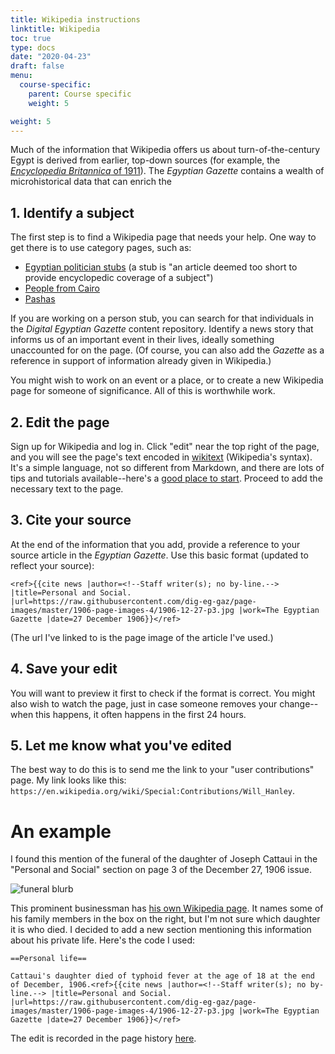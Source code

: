 ```yaml
---
title: Wikipedia instructions
linktitle: Wikipedia
toc: true
type: docs
date: "2020-04-23"
draft: false
menu:
  course-specific:
    parent: Course specific
    weight: 5

weight: 5
---
```


Much of the information that Wikipedia offers us about turn-of-the-century Egypt is derived from earlier, top-down sources (for example, the [_Encyclopedia Britannica_ of 1911](https://en.wikipedia.org/wiki/Encyclop%C3%A6dia_Britannica_Eleventh_Edition)). The _Egyptian Gazette_ contains a wealth of microhistorical data that can enrich the 

## 1. Identify a subject

The first step is to find a Wikipedia page that needs your help. One way to get there is to use category pages, such as:

- [Egyptian politician stubs](https://en.wikipedia.org/wiki/Category:Egyptian_politician_stubs) (a stub is "an article deemed too short to provide encyclopedic coverage of a subject")
- [People from Cairo](https://en.wikipedia.org/wiki/Category:People_from_Cairo)
- [Pashas](https://en.wikipedia.org/wiki/Category:Pashas)

If you are working on a person stub, you can search for that individuals in the _Digital Egyptian Gazette_ content repository. Identify a news story that informs us of an important event in their lives, ideally something unaccounted for on the page. (Of course, you can also add the _Gazette_ as a reference in support of information already given in Wikipedia.)

You might wish to work on an event or a place, or to create a new Wikipedia page for someone of significance. All of this is worthwhile work.

## 2. Edit the page

Sign up for Wikipedia and log in. Click "edit" near the top right of the page, and you will see the page's text encoded in [wikitext](https://en.wikipedia.org/wiki/Help:Wikitext) (Wikipedia's syntax). It's a simple language, not so different from Markdown, and there are lots of tips and tutorials available--here's a [good place to start](https://en.wikipedia.org/wiki/Help:Editing). Proceed to add the necessary text to the page.

## 3. Cite your source

At the end of the information that you add, provide a reference to your source article in the _Egyptian Gazette_. Use this basic format (updated to reflect your source):

```
<ref>{{cite news |author=<!--Staff writer(s); no by-line.--> |title=Personal and Social. |url=https://raw.githubusercontent.com/dig-eg-gaz/page-images/master/1906-page-images-4/1906-12-27-p3.jpg |work=The Egyptian Gazette |date=27 December 1906}}</ref>
```

(The url I've linked to is the page image of the article I've used.)

## 4. Save your edit

You will want to preview it first to check if the format is correct. You might also wish to watch the page, just in case someone removes your change--when this happens, it often happens in the first 24 hours.

## 5. Let me know what you've edited

The best way to do this is to send me the link to your "user contributions" page. My link looks like this: `https://en.wikipedia.org/wiki/Special:Contributions/Will_Hanley`.

# An example

I found this mention of the funeral of the daughter of Joseph Cattaui in the "Personal and Social" section on page 3 of the December 27, 1906 issue.

![funeral blurb](/img/cattaui-funeral.png)

This prominent businessman has [his own Wikipedia page](https://en.wikipedia.org/wiki/Joseph_Cattaui). It names some of his family members in the box on the right, but I'm not sure which daughter it is who died. I decided to add a new section mentioning this information about his private life. Here's the code I used:

```
==Personal life==

Cattaui's daughter died of typhoid fever at the age of 18 at the end of December, 1906.<ref>{{cite news |author=<!--Staff writer(s); no by-line.--> |title=Personal and Social. |url=https://raw.githubusercontent.com/dig-eg-gaz/page-images/master/1906-page-images-4/1906-12-27-p3.jpg |work=The Egyptian Gazette |date=27 December 1906}}</ref>
```

The edit is recorded in the page history [here](https://en.wikipedia.org/w/index.php?title=Joseph_Cattaui&type=revision&diff=952696886&oldid=950009046).
